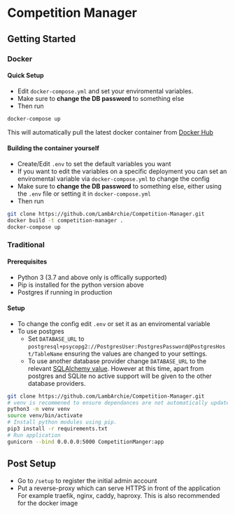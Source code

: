 # Competition Manager
## Getting Started
### Docker
#### Quick Setup
* Edit `docker-compose.yml` and set your enviromental variables.
* Make sure to **change the DB password** to something else
* Then run
```bash
docker-compose up
```
This will automatically pull the latest docker container from [Docker Hub](https://hub.docker.com/r/lambarchie/competition-manager)

#### Building the container yourself
* Create/Edit `.env` to set the default variables you want
* If you want to edit the variables on a specific deployment you can set an enviromental variable via `docker-compose.yml` to change the config
* Make sure to **change the DB password** to something else, either using the `.env` file or setting it in `docker-compose.yml`
* Then run
```bash
git clone https://github.com/LambArchie/Competition-Manager.git
docker build -t competition-manager .
docker-compose up
```

### Traditional
#### Prerequisites
* Python 3 (3.7 and above only is offically supported)
* Pip is installed for the python version above
* Postgres if running in production
#### Setup
* To change the config edit `.env` or set it as an enviromental variable
* To use postgres 
    * Set `DATABASE_URL` to `postgresql+psycopg2://PostgresUser:PostgresPassword@PostgresHost/TableName` ensuring the values are changed to your settings. 
    * To use another database provider change `DATABASE_URL` to the relevant [SQLAlchemy value](https://docs.sqlalchemy.org/en/13/dialects/). However at this time, apart from postgres and SQLite no active support will be given to the other database providers.
```bash
git clone https://github.com/LambArchie/Competition-Manager.git
# venv is recommened to ensure dependances are not automatically updated
python3 -m venv venv
source venv/bin/activate
# Install python modules using pip.
pip3 install -r requirements.txt
# Run application
gunicorn --bind 0.0.0.0:5000 CompetitionManger:app
```

## Post Setup
* Go to `/setup` to register the initial admin account
* Put a reverse-proxy which can serve HTTPS in front of the application <br> For example traefik, nginx, caddy, haproxy. This is also recommended for the docker image